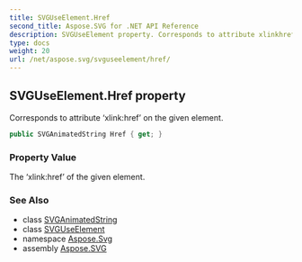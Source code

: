 ```yaml
---
title: SVGUseElement.Href
second_title: Aspose.SVG for .NET API Reference
description: SVGUseElement property. Corresponds to attribute xlinkhref on the given element
type: docs
weight: 20
url: /net/aspose.svg/svguseelement/href/
---
```

## SVGUseElement.Href property

Corresponds to attribute ‘xlink:href’ on the given element.

```csharp
public SVGAnimatedString Href { get; }
```

### Property Value

The ‘xlink:href’ of the given element.

### See Also

* class [SVGAnimatedString](../../../aspose.svg.datatypes/svganimatedstring/)
* class [SVGUseElement](../)
* namespace [Aspose.Svg](../../../aspose.svg/)
* assembly [Aspose.SVG](../../../)
